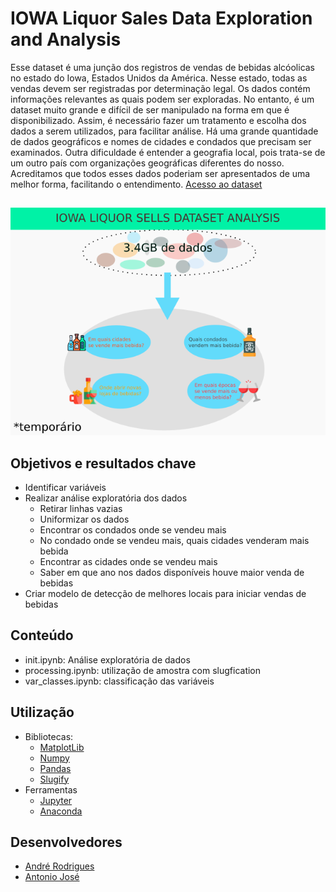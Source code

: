 # IOWA Liquor Sales Data Exploration and Analysis

Esse dataset é uma junção dos registros de vendas de bebidas alcóolicas no estado do Iowa, Estados Unidos da América. Nesse estado, todas as vendas devem ser registradas por determinação legal. Os dados contém informações relevantes as quais podem ser exploradas. No entanto, é um dataset muito grande e difícil de ser manipulado na forma em que é disponibilizado. Assim, é necessário fazer um tratamento e escolha dos dados a serem utilizados, para facilitar análise. Há uma grande quantidade de dados geográficos e nomes de cidades e condados que precisam ser examinados. Outra dificuldade é entender a geografia local, pois trata-se de um outro país com organizações geográficas diferentes do nosso. Acreditamos que todos esses dados poderiam ser apresentados de uma melhor forma, facilitando o entendimento. 
 [Acesso ao dataset](https://www.kaggle.com/residentmario/iowa-liquor-sales/version/2)
 ## 
 ![png](/src/img/g1239.png)
 ## 

## Objetivos e resultados chave
- Identificar variáveis
- Realizar análise exploratória dos dados
  - Retirar linhas vazias
  - Uniformizar os dados
  - Encontrar os condados onde se vendeu mais
  - No condado onde se vendeu mais, quais cidades venderam mais bebida
  - Encontrar as cidades onde se vendeu mais
  - Saber em que ano nos dados disponíveis houve maior venda de bebidas
- Criar modelo de detecção de melhores locais para iniciar vendas de bebidas

## Conteúdo
- init.ipynb: Análise exploratória de dados
- processing.ipynb: utilização de amostra com slugfication
- var_classes.ipynb: classificação das variáveis
## Utilização
- Bibliotecas:
  - [MatplotLib](https://matplotlib.org/)
  - [Numpy](https://numpy.org/)
  - [Pandas](https://pandas.pydata.org/)
  - [Slugify](https://pypi.org/project/python-slugify/)
- Ferramentas
  - [Jupyter](https://jupyter.org/)
  - [Anaconda](https://www.anaconda.com/)
## Desenvolvedores

 - [André Rodrigues](http://github.com/andrerodrig)
 - [Antonio José](http://github.com/ajsalmeida)
